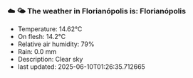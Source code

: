 ### ☁️ 🌤️  The weather in Florianópolis is: Florianópolis

- Temperature: 14.62°C
- On flesh: 14.2°C
- Relative air humidity: 79%
- Rain: 0.0 mm
- Description: Clear sky
- last updated: 2025-06-10T01:26:35.712665
